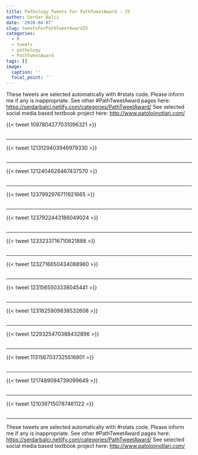 ```yaml
---
title: Pathology Tweets For PathTweetAward - 25
author: Serdar Balci
date: '2020-04-07'
slug: tweetsForPathTweetAward25
categories:
  - R
  - tweets
  - pathology
  - PathTweetAward
tags: []
image:
  caption: ''
  focal_point: ''
---
```



These tweets are selected automatically with #rstats code. Please inform me if any is inappropriate.
See other #PathTweetAward pages here: https://serdarbalci.netlify.com/categories/PathTweetAward/ 
See selected social media based textbook project here: http://www.patolojinotlari.com/

{{< tweet 1097804277031096321 >}}
<br>
<br>
<hr>
{{< tweet 1213129403946979330 >}}
<br>
<br>
<hr>
{{< tweet 1212404628467437570 >}}
<br>
<br>
<hr>
{{< tweet 1237992976711921665 >}}
<br>
<br>
<hr>
{{< tweet 1237922443186049024 >}}
<br>
<br>
<hr>
{{< tweet 1233233716710821888 >}}
<br>
<br>
<hr>
{{< tweet 1232716650434088960 >}}
<br>
<br>
<hr>
{{< tweet 1231565503338045441 >}}
<br>
<br>
<hr>
{{< tweet 1231625909838532608 >}}
<br>
<br>
<hr>
{{< tweet 1229325470388432896 >}}
<br>
<br>
<hr>
{{< tweet 1131567037325516801 >}}
<br>
<br>
<hr>
{{< tweet 1217489094739099649 >}}
<br>
<br>
<hr>
{{< tweet 1210397150787461122 >}}
<br>
<br>
<hr>


These tweets are selected automatically with #rstats code. Please inform me if any is inappropriate.
See other #PathTweetAward pages here: https://serdarbalci.netlify.com/categories/PathTweetAward/ 
See selected social media based textbook project here: http://www.patolojinotlari.com/
